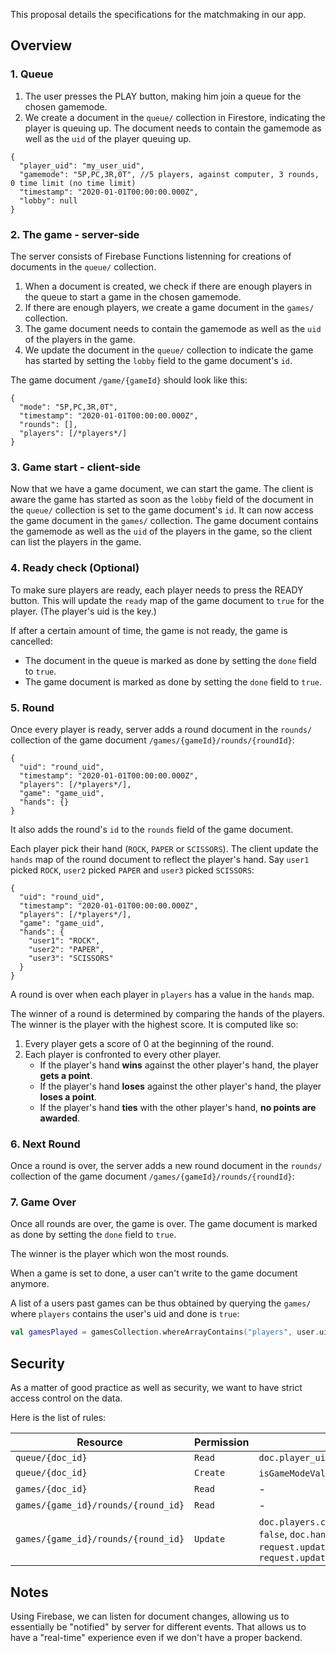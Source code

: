 This proposal details the specifications for the matchmaking in our app.
## Overview
### 1. Queue

1. The user presses the PLAY button, making him join a queue for the chosen gamemode.
2. We create a document in the `queue/` collection in Firestore, indicating the player is queuing up.
The document needs to contain the gamemode as well as the `uid` of the player queuing up.
```jsonc
{
  "player_uid": "my_user_uid",
  "gamemode": "5P,PC,3R,0T", //5 players, against computer, 3 rounds, 0 time limit (no time limit)
  "timestamp": "2020-01-01T00:00:00.000Z",
  "lobby": null
}
```

### 2. The game - server-side

The server consists of Firebase Functions listenning for creations of documents in the `queue/` collection.
1. When a document is created, we check if there are enough players in the queue to start a game in the chosen gamemode.
2. If there are enough players, we create a game document in the `games/` collection.
3. The game document needs to contain the gamemode as well as the `uid` of the players in the game.
4. We update the document in the `queue/` collection to indicate the game has started by setting the `lobby` field to the game document's `id`.

The game document `/game/{gameId}` should look like this:
```jsonc
{
  "mode": "5P,PC,3R,0T",
  "timestamp": "2020-01-01T00:00:00.000Z",
  "rounds": [],
  "players": [/*players*/]
}
```

### 3. Game start - client-side

Now that we have a game document, we can start the game.
The client is aware the game has started as soon as the `lobby` field of the document in the `queue/` collection is set to the game document's `id`.
It can now access the game document in the `games/` collection.
The game document contains the gamemode as well as the `uid` of the players in the game, so the client can list the players in the game.

### 4. Ready check (Optional)
To make sure players are ready, each player needs to press the READY button.
This will update the `ready` map of the game document to `true` for the player. (The player's uid is the key.)

If after a certain amount of time, the game is not ready, the game is cancelled:
- The document in the queue is marked as done by setting the `done` field to `true`.
- The game document is marked as done by setting the `done` field to `true`.

### 5. Round
Once every player is ready, server adds a round document in the `rounds/` collection of the game document `/games/{gameId}/rounds/{roundId}`:
```jsonc
{
  "uid": "round_uid",
  "timestamp": "2020-01-01T00:00:00.000Z",
  "players": [/*players*/],
  "game": "game_uid",
  "hands": {}
}
```
It also adds the round's `id` to the `rounds` field of the game document.

Each player pick their hand (`ROCK`, `PAPER` or `SCISSORS`). The client update the `hands` map of the round document to reflect the player's hand. Say `user1` picked `ROCK`, `user2` picked `PAPER` and `user3` picked `SCISSORS`:

```jsonc
{
  "uid": "round_uid",
  "timestamp": "2020-01-01T00:00:00.000Z",
  "players": [/*players*/],
  "game": "game_uid",
  "hands": {
    "user1": "ROCK",
    "user2": "PAPER",
    "user3": "SCISSORS"
  }
}
```

A round is over when each player in `players` has a value in the `hands` map.

The winner of a round is determined by comparing the hands of the players. The winner is the player with the highest score. It is computed like so:

1. Every player gets a score of 0 at the beginning of the round.
2. Each player is confronted to every other player.
    - If the player's hand **wins** against the other player's hand, the player **gets a point**.
    - If the player's hand **loses** against the other player's hand, the player **loses a point**.
    - If the player's hand **ties** with the other player's hand, **no points are awarded**.


### 6. Next Round
Once a round is over, the server adds a new round document in the `rounds/` collection of the game document `/games/{gameId}/rounds/{roundId}`:

### 7. Game Over
Once all rounds are over, the game is over.
The game document is marked as done by setting the `done` field to `true`.

The winner is the player which won the most rounds.

When a game is set to done, a user can't write to the game document anymore.

A list of a users past games can be thus obtained by querying the `games/` where `players` contains the user's uid and done is `true`:
```kotlin
val gamesPlayed = gamesCollection.whereArrayContains("players", user.uid).whereEqualTo("done", true).get()
```

## Security

As a matter of good practice as well as security, we want to have strict access control on the data.

Here is the list of rules:

Resource                            | Permission | Condition
------------------------------------|------------|----------------------------------------------------------------------------------------------------------------------------------------------------------------------------------------------
`queue/{doc_id}`                    | `Read`     | `doc.player_uid == user.uid`
`queue/{doc_id}`                    | `Create`   | `isGameModeValid(doc.mode)`, `doc.done == false`
`games/{doc_id}`                    | `Read`     | -
`games/{game_id}/rounds/{round_id}` | `Read`     | -
`games/{game_id}/rounds/{round_id}` | `Update`   | `doc.players.contains(user.uid)`, `doc.done == false`, `doc.hands.containsKey(user.uid) == false`, `request.update.data.hands.length == 1`, `request.update.data.hands.containsKey(user.uid)`


## Notes
Using Firebase, we can listen for document changes, allowing us to essentially be "notified" by server for different events. That allows us to have a "real-time" experience even if we don't have a proper backend.
